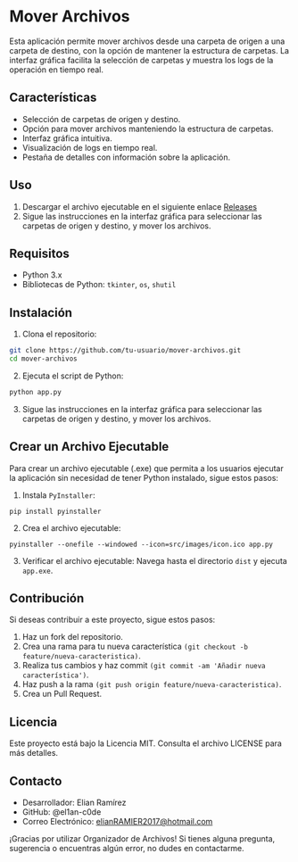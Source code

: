 # Mover Archivos

Esta aplicación permite mover archivos desde una carpeta de origen a una carpeta de destino, con la opción de mantener la estructura de carpetas. La interfaz gráfica facilita la selección de carpetas y muestra los logs de la operación en tiempo real.

## Características

- Selección de carpetas de origen y destino.
- Opción para mover archivos manteniendo la estructura de carpetas.
- Interfaz gráfica intuitiva.
- Visualización de logs en tiempo real.
- Pestaña de detalles con información sobre la aplicación.
## Uso
1. Descargar el archivo ejecutable en el siguiente enlace [Releases](https://github.com/el1an-c0de/obtener-archivos-de-varias-carpetas/releases/tag/python)
2. Sigue las instrucciones en la interfaz gráfica para seleccionar las carpetas de origen y destino, y mover los archivos.

## Requisitos

- Python 3.x
- Bibliotecas de Python: `tkinter`, `os`, `shutil`

## Instalación

1. Clona el repositorio:

```sh
git clone https://github.com/tu-usuario/mover-archivos.git
cd mover-archivos
```
2. Ejecuta el script de Python:
```sh
python app.py
```
3. Sigue las instrucciones en la interfaz gráfica para seleccionar las carpetas de origen y destino, y mover los archivos.

## Crear un Archivo Ejecutable
Para crear un archivo ejecutable (.exe) que permita a los usuarios ejecutar la aplicación sin necesidad de tener Python instalado, sigue estos pasos:
1. Instala ```PyInstaller```:
```
pip install pyinstaller
```
2. Crea el archivo ejecutable:
```
pyinstaller --onefile --windowed --icon=src/images/icon.ico app.py
```
3. Verificar el archivo ejecutable:
Navega hasta el directorio ```dist``` y ejecuta ```app.exe```.

## Contribución
Si deseas contribuir a este proyecto, sigue estos pasos:

1. Haz un fork del repositorio.
2. Crea una rama para tu nueva característica ```(git checkout -b feature/nueva-caracteristica)```.
3. Realiza tus cambios y haz commit ```(git commit -am 'Añadir nueva característica')```.
4. Haz push a la rama ```(git push origin feature/nueva-caracteristica)```.
5. Crea un Pull Request.

## Licencia
Este proyecto está bajo la Licencia MIT. Consulta el archivo LICENSE para más detalles.

## Contacto
- Desarrollador: Elian Ramírez
- GitHub: @el1an-c0de
- Correo Electrónico: elianRAMIER2017@hotmail.com

¡Gracias por utilizar Organizador de Archivos! Si tienes alguna pregunta, sugerencia o encuentras algún error, no dudes en contactarme.